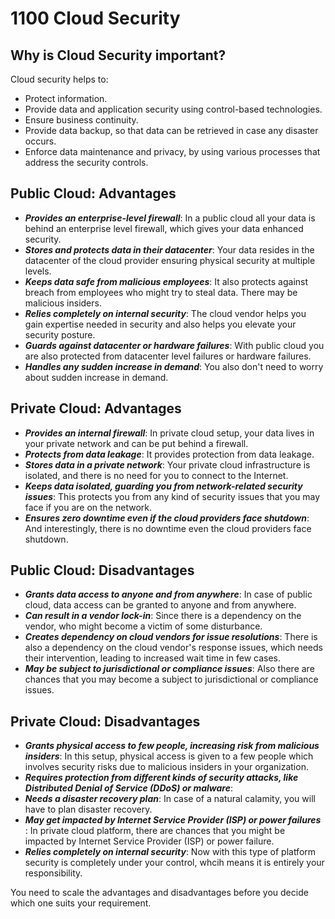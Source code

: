 # 1100 Cloud Security

## Why is Cloud Security important?

Cloud security helps to:

- Protect information.
- Provide data and application security using control-based technologies.
- Ensure business continuity.
- Provide data backup, so that data can be retrieved in case any disaster occurs.
- Enforce data maintenance and privacy, by using various processes that address the security controls.

## Public Cloud: Advantages

- ***Provides an enterprise-level firewall***: In a public cloud all your data is behind an enterprise level firewall, which gives your data enhanced security.
- ***Stores and protects data in their datacenter***: Your data resides in the datacenter of the cloud provider ensuring physical security at multiple levels.
- ***Keeps data safe from malicious employees***: It also protects against breach from employees who might try to steal data. There may be malicious insiders.
- ***Relies completely on internal security***: The cloud vendor helps you gain expertise needed in security and also helps you elevate your security posture.
- ***Guards against datacenter or hardware failures***: With public cloud you are also protected from datacenter level failures or hardware failures.
- ***Handles any sudden increase in demand***: You also don't need to worry about sudden increase in demand.

## Private Cloud: Advantages

- ***Provides an internal firewall***: In private cloud setup, your data lives in your private network and can be put behind a firewall.
- ***Protects from data leakage***: It provides protection from data leakage.
- ***Stores data in a private network***: Your private cloud infrastructure is isolated, and there is no need for you to connect to the Internet. 
- ***Keeps data isolated, guarding you from network-related security issues***: This protects you from any kind of security issues that you may face if you are on the network.
- ***Ensures zero downtime even if the cloud providers face shutdown***: And interestingly, there is no downtime even the cloud providers face shutdown.

## Public Cloud: Disadvantages

- ***Grants data access to anyone and from anywhere***: In case of public cloud, data access can be granted to anyone and from anywhere.
- ***Can result in a vendor lock-in***: Since there is a dependency on the vendor, who might become a victim of some disturbance.
- ***Creates dependency on cloud vendors for issue resolutions***: There is also a dependency on the cloud vendor's response issues, which needs their intervention, leading to increased wait time in few cases. 
- ***May be subject to jurisdictional or compliance issues***: Also there are chances that you may become a subject to jurisdictional or compliance issues.

## Private Cloud: Disadvantages

- ***Grants physical access to few people, increasing risk from malicious insiders***: In this setup, physical access is given to a few people which involves security risks due to malicious insiders in your organization.
- ***Requires protection from different kinds of security attacks, like Distributed Denial of Service (DDoS) or malware***: 
- ***Needs a disaster recovery plan***: In case of a natural calamity, you will have to plan disaster recovery.
- ***May get impacted by Internet Service Provider (ISP) or power failures*** : In private cloud platform, there are chances that you might be impacted by Internet Service Provider (ISP) or power failure.
- ***Relies completely on internal security***: Now with this type of platform security is completely under your control, whcih means it is entirely your responsibility. 

You need to scale the advantages and disadvantages before you decide which one suits your requirement.
